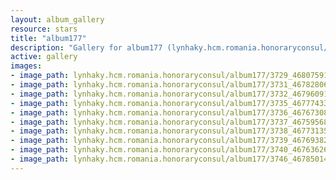 ```yaml
---
layout: album_gallery
resource: stars
title: "album177"
description: "Gallery for album177 (lynhaky.hcm.romania.honoraryconsul/album177)"
active: gallery
images:
- image_path: lynhaky.hcm.romania.honoraryconsul/album177/3729_468075917_1110251787125447_292891290121897226_n.jpg
- image_path: lynhaky.hcm.romania.honoraryconsul/album177/3731_467828061_1110251027125523_2269699272713795740_n.jpg
- image_path: lynhaky.hcm.romania.honoraryconsul/album177/3732_467960914_1110251010458858_4231113964156945263_n.jpg
- image_path: lynhaky.hcm.romania.honoraryconsul/album177/3735_467774330_1109477587202867_2036246897019531679_n.jpg
- image_path: lynhaky.hcm.romania.honoraryconsul/album177/3736_467673086_1109477537202872_9088286710726516395_n.jpg
- image_path: lynhaky.hcm.romania.honoraryconsul/album177/3737_467595680_1109477570536202_4518913166511812497_n.jpg
- image_path: lynhaky.hcm.romania.honoraryconsul/album177/3738_467731357_1109477113869581_4484497943266994722_n.jpg
- image_path: lynhaky.hcm.romania.honoraryconsul/album177/3739_467693827_1109477450536214_5121613334361227607_n.jpg
- image_path: lynhaky.hcm.romania.honoraryconsul/album177/3740_467636260_1109477090536250_6252644155241186403_n.jpg
- image_path: lynhaky.hcm.romania.honoraryconsul/album177/3746_467850147_1109470323870260_1618469302020942239_n.jpg
---
```


